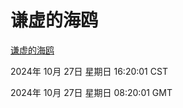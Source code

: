 # 谦虚的海鸥
[谦虚的海鸥](http://219.139.197.74:56308/qxdho/course/base/hotlink/index.php)

2024年 10月 27日 星期日 16:20:01 CST

2024年 10月 27日 星期日 08:20:01 GMT
